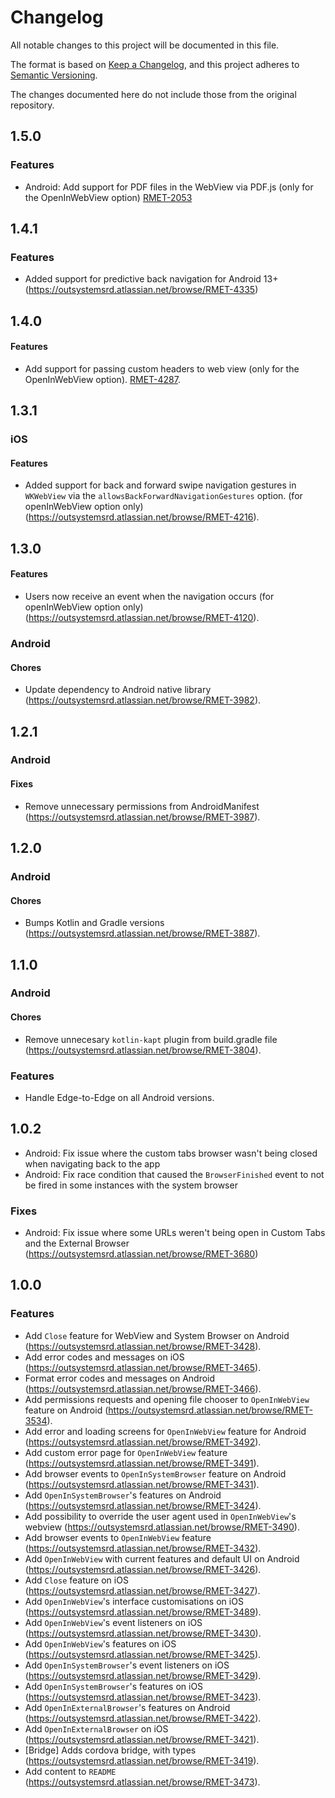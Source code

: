 # Changelog
All notable changes to this project will be documented in this file.

The format is based on [Keep a Changelog](https://keepachangelog.com/en/1.0.0/),
and this project adheres to [Semantic Versioning](https://semver.org/spec/v2.0.0.html).

The changes documented here do not include those from the original repository.

## 1.5.0

### Features

- Android: Add support for PDF files in the WebView via PDF.js (only for the OpenInWebView option) [RMET-2053](https://outsystemsrd.atlassian.net/browse/RMET-2053)

## 1.4.1

### Features

- Added support for predictive back navigation for Android 13+ (https://outsystemsrd.atlassian.net/browse/RMET-4335)

## 1.4.0

#### Features

- Add support for passing custom headers to web view (only for the OpenInWebView option). [RMET-4287](https://outsystemsrd.atlassian.net/browse/RMET-4287).

## 1.3.1

### iOS

#### Features

- Added support for back and forward swipe navigation gestures in `WKWebView` via the `allowsBackForwardNavigationGestures` option. (for openInWebView option only) (https://outsystemsrd.atlassian.net/browse/RMET-4216).

## 1.3.0

#### Features

- Users now receive an event when the navigation occurs (for openInWebView option only) (https://outsystemsrd.atlassian.net/browse/RMET-4120).

### Android

#### Chores

- Update dependency to Android native library (https://outsystemsrd.atlassian.net/browse/RMET-3982).

## 1.2.1

### Android

#### Fixes

- Remove unnecessary permissions from AndroidManifest (https://outsystemsrd.atlassian.net/browse/RMET-3987).

## 1.2.0

### Android

#### Chores

- Bumps Kotlin and Gradle versions (https://outsystemsrd.atlassian.net/browse/RMET-3887).

## 1.1.0

### Android

#### Chores
- Remove unnecesary `kotlin-kapt` plugin from build.gradle file (https://outsystemsrd.atlassian.net/browse/RMET-3804).

### Features
- Handle Edge-to-Edge on all Android versions.

## 1.0.2
- Android: Fix issue where the custom tabs browser wasn't being closed when navigating back to the app
- Android: Fix race condition that caused the `BrowserFinished` event to not be fired in some instances with the system browser

### Fixes
- Android: Fix issue where some URLs weren't being open in Custom Tabs and the External Browser (https://outsystemsrd.atlassian.net/browse/RMET-3680)

## 1.0.0

### Features
- Add `Close` feature for WebView and System Browser on Android (https://outsystemsrd.atlassian.net/browse/RMET-3428).
- Add error codes and messages on iOS (https://outsystemsrd.atlassian.net/browse/RMET-3465).
- Format error codes and messages on Android (https://outsystemsrd.atlassian.net/browse/RMET-3466).
- Add permissions requests and opening file chooser to `OpenInWebView` feature on Android (https://outsystemsrd.atlassian.net/browse/RMET-3534).
- Add error and loading screens for `OpenInWebView` feature for Android (https://outsystemsrd.atlassian.net/browse/RMET-3492).
- Add custom error page for `OpenInWebView` feature (https://outsystemsrd.atlassian.net/browse/RMET-3491).
- Add browser events to `OpenInSystemBrowser` feature on Android (https://outsystemsrd.atlassian.net/browse/RMET-3431).
- Add `OpenInSystemBrowser`'s features on Android (https://outsystemsrd.atlassian.net/browse/RMET-3424).
- Add possibility to override the user agent used in `OpenInWebView`'s webview (https://outsystemsrd.atlassian.net/browse/RMET-3490).
- Add browser events to `OpenInWebView` feature (https://outsystemsrd.atlassian.net/browse/RMET-3432).
- Add `OpenInWebView` with current features and default UI on Android (https://outsystemsrd.atlassian.net/browse/RMET-3426).
- Add `Close` feature on iOS (https://outsystemsrd.atlassian.net/browse/RMET-3427).
- Add `OpenInWebView`'s interface customisations on iOS (https://outsystemsrd.atlassian.net/browse/RMET-3489).
- Add `OpenInWebView`'s event listeners on iOS (https://outsystemsrd.atlassian.net/browse/RMET-3430).
- Add `OpenInWebView`'s features on iOS (https://outsystemsrd.atlassian.net/browse/RMET-3425).
- Add `OpenInSystemBrowser`'s event listeners on iOS (https://outsystemsrd.atlassian.net/browse/RMET-3429).
- Add `OpenInSystemBrowser`'s features on iOS (https://outsystemsrd.atlassian.net/browse/RMET-3423).
- Add `OpenInExternalBrowser`'s features on Android (https://outsystemsrd.atlassian.net/browse/RMET-3422).
- Add `OpenInExternalBrowser` on iOS (https://outsystemsrd.atlassian.net/browse/RMET-3421).
- [Bridge] Adds cordova bridge, with types (https://outsystemsrd.atlassian.net/browse/RMET-3419).
- Add content to `README` (https://outsystemsrd.atlassian.net/browse/RMET-3473).
